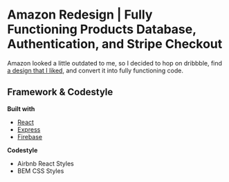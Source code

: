 # Amazon Redesign | Fully Functioning Products Database, Authentication, and Stripe Checkout
Amazon looked a little outdated to me, so I decided to hop on dribbble, find [a design that I liked](https://dribbble.com/shots/10197061-Amazon-App-Redesign), and convert it into fully functioning code.

## Framework & Codestyle
<b>Built with</b>
- [React](https://reactjs.org/)
- [Express](https://expressjs.com/)
- [Firebase](https://firebase.google.com/)

<b>Codestyle</b>
- Airbnb React Styles
- BEM CSS Styles
